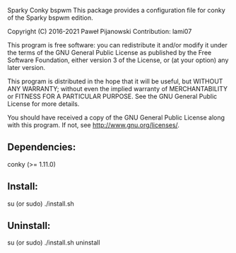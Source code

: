 Sparky Conky bspwm
This package provides a configuration file for conky of the Sparky bspwm edition. 

Copyright (C) 2016-2021 Paweł Pijanowski
Contribution: lami07

This program is free software: you can redistribute it and/or modify
it under the terms of the GNU General Public License as published by
the Free Software Foundation, either version 3 of the License, or
(at your option) any later version.

This program is distributed in the hope that it will be useful,
but WITHOUT ANY WARRANTY; without even the implied warranty of
MERCHANTABILITY or FITNESS FOR A PARTICULAR PURPOSE.  See the
GNU General Public License for more details.

You should have received a copy of the GNU General Public License
along with this program.  If not, see <http://www.gnu.org/licenses/>.

Dependencies:
-------------
conky (>= 1.11.0)

Install:
-------------
su (or sudo) 
./install.sh

Uninstall:
-------------
su (or sudo)
./install.sh uninstall
